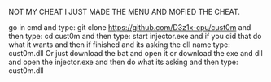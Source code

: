 NOT MY CHEAT I JUST MADE THE MENU AND MOFIED THE CHEAT.

go in cmd and type: git clone https://github.com/D3z1x-cpu/cust0m and then type: cd cust0m and then type: start injector.exe and if you did that do what it wants and then if finished and its asking the dll name type: cust0m.dll
Or just download the bat and open it or download the exe and dll and open the injector.exe and then do what its asking and then type: cust0m.dll

